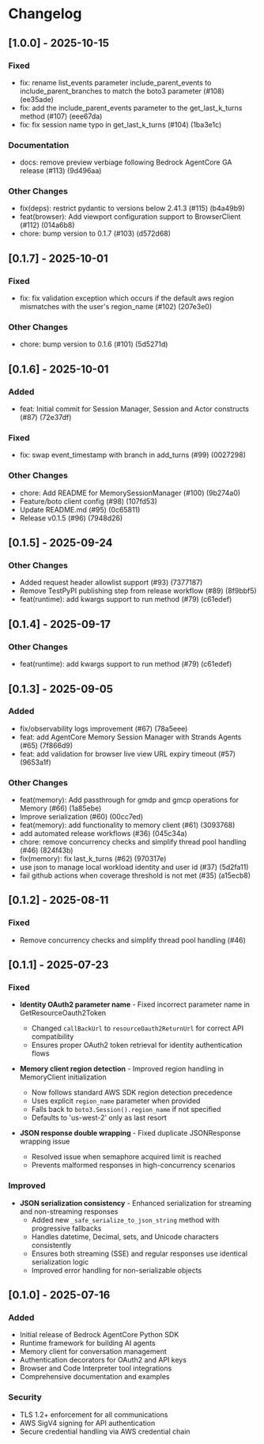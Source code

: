 # Changelog

## [1.0.0] - 2025-10-15

### Fixed
- fix: rename list_events parameter include_parent_events to include_parent_branches to match the boto3 parameter (#108) (ee35ade)
- fix: add the include_parent_events parameter to the get_last_k_turns method (#107) (eee67da)
- fix: fix session name typo in get_last_k_turns (#104) (1ba3e1c)

### Documentation
- docs: remove preview verbiage following Bedrock AgentCore GA release (#113) (9d496aa)

### Other Changes
- fix(deps): restrict pydantic to versions below 2.41.3 (#115) (b4a49b9)
- feat(browser): Add viewport configuration support to BrowserClient (#112) (014a6b8)
- chore: bump version to 0.1.7 (#103) (d572d68)

## [0.1.7] - 2025-10-01

### Fixed
- fix: fix validation exception which occurs if the default aws region mismatches with the user's region_name (#102) (207e3e0)

### Other Changes
- chore: bump version to 0.1.6 (#101) (5d5271d)

## [0.1.6] - 2025-10-01

### Added
- feat: Initial commit for Session Manager, Session and Actor constructs (#87) (72e37df)

### Fixed
- fix: swap event_timestamp with branch in add_turns (#99) (0027298)

### Other Changes
- chore: Add README for MemorySessionManager (#100) (9b274a0)
- Feature/boto client config (#98) (107fd53)
- Update README.md (#95) (0c65811)
- Release v0.1.5 (#96) (7948d26)

## [0.1.5] - 2025-09-24

### Other Changes
- Added request header allowlist support (#93) (7377187)
- Remove TestPyPI publishing step from release workflow (#89) (8f9bbf5)
- feat(runtime): add kwargs support to run method (#79) (c61edef)

## [0.1.4] - 2025-09-17

### Other Changes
- feat(runtime): add kwargs support to run method (#79) (c61edef)

## [0.1.3] - 2025-09-05

### Added
- fix/observability logs improvement (#67) (78a5eee)
- feat: add AgentCore Memory Session Manager with Strands Agents (#65) (7f866d9)
- feat: add validation for browser live view URL expiry timeout (#57) (9653a1f)

### Other Changes
- feat(memory): Add passthrough for gmdp and gmcp operations for Memory (#66) (1a85ebe)
- Improve serialization (#60) (00cc7ed)
- feat(memory): add functionality to memory client (#61) (3093768)
- add automated release workflows (#36) (045c34a)
- chore: remove concurrency checks and simplify thread pool handling (#46) (824f43b)
- fix(memory): fix last_k_turns (#62) (970317e)
- use json to manage local workload identity and user id (#37) (5d2fa11)
- fail github actions when coverage threshold is not met (#35) (a15ecb8)

## [0.1.2] - 2025-08-11

### Fixed
- Remove concurrency checks and simplify thread pool handling (#46)

## [0.1.1] - 2025-07-23

### Fixed
- **Identity OAuth2 parameter name** - Fixed incorrect parameter name in GetResourceOauth2Token
  - Changed `callBackUrl` to `resourceOauth2ReturnUrl` for correct API compatibility
  - Ensures proper OAuth2 token retrieval for identity authentication flows

- **Memory client region detection** - Improved region handling in MemoryClient initialization
  - Now follows standard AWS SDK region detection precedence
  - Uses explicit `region_name` parameter when provided
  - Falls back to `boto3.Session().region_name` if not specified
  - Defaults to 'us-west-2' only as last resort

- **JSON response double wrapping** - Fixed duplicate JSONResponse wrapping issue
  - Resolved issue when semaphore acquired limit is reached
  - Prevents malformed responses in high-concurrency scenarios

### Improved
- **JSON serialization consistency** - Enhanced serialization for streaming and non-streaming responses
  - Added new `_safe_serialize_to_json_string` method with progressive fallbacks
  - Handles datetime, Decimal, sets, and Unicode characters consistently
  - Ensures both streaming (SSE) and regular responses use identical serialization logic
  - Improved error handling for non-serializable objects

## [0.1.0] - 2025-07-16

### Added
- Initial release of Bedrock AgentCore Python SDK
- Runtime framework for building AI agents
- Memory client for conversation management
- Authentication decorators for OAuth2 and API keys
- Browser and Code Interpreter tool integrations
- Comprehensive documentation and examples

### Security
- TLS 1.2+ enforcement for all communications
- AWS SigV4 signing for API authentication
- Secure credential handling via AWS credential chain
